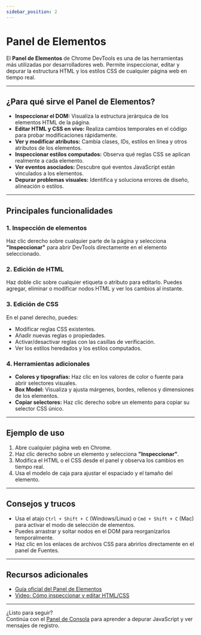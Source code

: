 ```yaml
---
sidebar_position: 2
---
```


# Panel de Elementos

El **Panel de Elementos** de Chrome DevTools es una de las herramientas más utilizadas por desarrolladores web. Permite inspeccionar, editar y depurar la estructura HTML y los estilos CSS de cualquier página web en tiempo real.

---

## ¿Para qué sirve el Panel de Elementos?

- **Inspeccionar el DOM:** Visualiza la estructura jerárquica de los elementos HTML de la página.
- **Editar HTML y CSS en vivo:** Realiza cambios temporales en el código para probar modificaciones rápidamente.
- **Ver y modificar atributos:** Cambia clases, IDs, estilos en línea y otros atributos de los elementos.
- **Inspeccionar estilos computados:** Observa qué reglas CSS se aplican realmente a cada elemento.
- **Ver eventos asociados:** Descubre qué eventos JavaScript están vinculados a los elementos.
- **Depurar problemas visuales:** Identifica y soluciona errores de diseño, alineación o estilos.

---

## Principales funcionalidades

### 1. Inspección de elementos

Haz clic derecho sobre cualquier parte de la página y selecciona **"Inspeccionar"** para abrir DevTools directamente en el elemento seleccionado.

### 2. Edición de HTML

Haz doble clic sobre cualquier etiqueta o atributo para editarlo. Puedes agregar, eliminar o modificar nodos HTML y ver los cambios al instante.

### 3. Edición de CSS

En el panel derecho, puedes:
- Modificar reglas CSS existentes.
- Añadir nuevas reglas o propiedades.
- Activar/desactivar reglas con las casillas de verificación.
- Ver los estilos heredados y los estilos computados.

### 4. Herramientas adicionales

- **Colores y tipografías:** Haz clic en los valores de color o fuente para abrir selectores visuales.
- **Box Model:** Visualiza y ajusta márgenes, bordes, rellenos y dimensiones de los elementos.
- **Copiar selectores:** Haz clic derecho sobre un elemento para copiar su selector CSS único.

---

## Ejemplo de uso

1. Abre cualquier página web en Chrome.
2. Haz clic derecho sobre un elemento y selecciona **"Inspeccionar"**.
3. Modifica el HTML o el CSS desde el panel y observa los cambios en tiempo real.
4. Usa el modelo de caja para ajustar el espaciado y el tamaño del elemento.

---

## Consejos y trucos

- Usa el atajo `Ctrl + Shift + C` (Windows/Linux) o `Cmd + Shift + C` (Mac) para activar el modo de selección de elementos.
- Puedes arrastrar y soltar nodos en el DOM para reorganizarlos temporalmente.
- Haz clic en los enlaces de archivos CSS para abrirlos directamente en el panel de Fuentes.

---

## Recursos adicionales

- [Guía oficial del Panel de Elementos](https://developer.chrome.com/docs/devtools/elements/)
- [Video: Cómo inspeccionar y editar HTML/CSS](https://www.youtube.com/watch?v=H0XScE08hy8)

---

¿Listo para seguir?  
Continúa con el [Panel de Consola](./console-panel.md) para aprender a depurar JavaScript y ver mensajes de registro.
